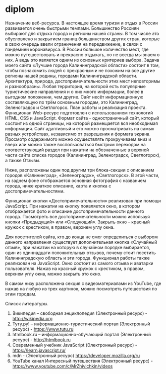 # diplom
Назначение веб-ресурса.
В настоящее время туризм и отдых в России развивается очень быстрыми темпами. Большинство Россиян выбирают для отдыха города и регионы нашей страны. В том числе это обусловлено и закрытием границ большинством других стран, которые в свою очередь ввели ограничения на передвижение, в связи с пандемией коронавируса. В России большое количество мест, где можно путешествовать и прекрасно отдыхать, но не всегда мы знаем о них. А ведь это является одним из основных критериев выбора.
Задача моего сайта «Лучшие города Калининградской области» состоит в том, чтобы познакомить людей с прекрасным и не похожим на все другие регионы нашей родины, городами Калининградской области. Архитектура, природа, достопримечательности этих мест неповторимы и разнообразны. Любая территория, на которой есть популярные туристические направления и о них много информации, более в выгодном положении, чем другие. Сайт несёт информационную составляющую по трём основным городам, это Калининград, Зеленоградск и Светлогорск.
План работы и реализация проекта.
Функционал Web-ресурс подготовлен с использованием технологий HTML, CSS и JavaScript. Формат сайта - одностраничный сайт, который состоит из одной страницы, на которой размещается вся необходимая информация. Сайт адаптивный и его можно просматривать на самых разных устройствах, независимо от разрешения и формата экрана. Просмотр содержимого можно осуществлять прокручиваем вниз и вверх или можно также воспользоваться быстрым переходом на соответствующий раздел при нажатии на обозначенные в верхней части сайта списка городов (Калининград, Зеленоградск, Светлогорск), а также Отзывы.   
  

Ниже, расположены один под другим три блока-секции с описанием городов «Калининград», «Зеленоградск», «Светлогорск». В этой части, на заднем фоне отображается основная фотография с названием города, ниже краткое описание, карта и кнопка с достопримечательностями. 
 
 
 

Функционал кнопки «Достопримечательности» реализован при помощи JavaScript. При нажатии на кнопку появляется окно, в котором отображается фото и описание достопримечательности данного города. Посмотреть все достопримечательности можно используя кнопки «Предыдущий» или «Следующий». Закрыть окно – красный кружок с крестиком, в правом, верхнем углу окна.
 
Для посетителей сайта, кто до конца не смог определиться с  выбором данного направления существует дополнительная кнопка «Случайный отзыв», при нажатии на которую в случайном порядке выбирается, один из одиннадцати положительных отзывов, почему стоит посетить Калининградскую область и эти города. Функционал работы также реализован на JavaScript. Окно состоит из самого отзыва и аватарки пользователя. Нажав на красный кружок с крестиком, в правом, верхнем углу окна, можно закрыть это окно.   
 
В самом низу расположена секция с видеоматериалами из YouTube, где нажав на любую из трех картинок, можно посмотреть путешествия по этим городам. 
 

Список литературы.
1.	Википедия – свободная энциклопедия (Электронный ресурс) -  http://wikipedia.org
2.	Туту.ру! – информационно-туристический портал (Электронный ресурс) - https://www.tutu.ru
3.	htmlbook.ru – информационно-обучающий портал (Электронный ресурс) - http://htmlbook.ru
4.	Современный учебник JavaScript (Электронный ресурс) - https://learn.javascript.ru/
5.	mdn - (Электронный ресурс) https://developer.mozilla.org/ru
6.	YouTube канал Интересный путешествия (Электронный ресурс) - https://www.youtube.com/c/MrZhivichkin/videos
